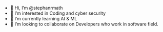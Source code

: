 - 👋 Hi, I’m @stephanrmath
- 👀 I’m interested in Coding and cyber security
- 🌱 I’m currently learning AI & ML
- 💞️ I’m looking to collaborate on Developers who work in software field.
  

<!---
stephanrmath/stephanrmath is a ✨ special ✨ repository because its `README.md` (this file) appears on your GitHub profile.
You can click the Preview link to take a look at your changes.
--->
